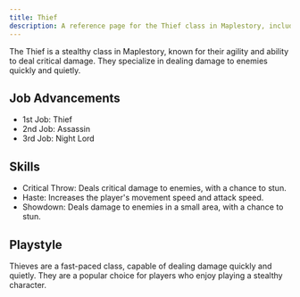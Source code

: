 ```yaml
---
title: Thief
description: A reference page for the Thief class in Maplestory, including their skills, playstyle, and job advancements.
---
```


The Thief is a stealthy class in Maplestory, known for their agility and ability to deal critical damage. They specialize in dealing damage to enemies quickly and quietly.

## Job Advancements

* 1st Job: Thief
* 2nd Job: Assassin
* 3rd Job: Night Lord

## Skills

* Critical Throw: Deals critical damage to enemies, with a chance to stun.
* Haste: Increases the player's movement speed and attack speed.
* Showdown: Deals damage to enemies in a small area, with a chance to stun.

## Playstyle

Thieves are a fast-paced class, capable of dealing damage quickly and quietly. They are a popular choice for players who enjoy playing a stealthy character.